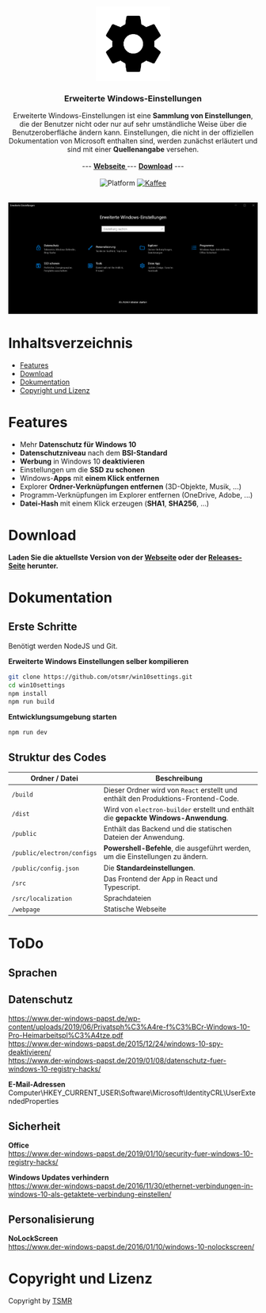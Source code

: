 <p align="center">
  <a href="https://tsmr.eu">
    <img src="public/img/logo-dark.png" width="150">
  </a>
</p>

<h3 align="center">Erweiterte Windows-Einstellungen</h3>

<p align="center">
    Erweiterte Windows-Einstellungen ist eine <b>Sammlung von Einstellungen</b>, die der Benutzer nicht oder nur auf sehr umständliche Weise über die Benutzeroberfläche ändern kann. Einstellungen, die nicht in der offiziellen Dokumentation von Microsoft enthalten sind, werden zunächst erläutert und sind mit einer <b>Quellenangabe</b> versehen.
    <br><br>
    --- <a href="https://win10settings.oproj.de/"><strong>Webseite </strong></a> ---
    <a href="#download"><strong>Download</strong></a> ---
    <br>
    <br>
    <img src="https://img.shields.io/badge/platform-Windows%2010-%23097aba" alt="Platform">
    <a href="https://paypal.me/otsmr"><img src="https://img.shields.io/badge/PayPal-Kaffee spendieren-%23097aba" alt="Kaffee"></a>
    <br>
    <br>
</p>

<img src="public/img/startpage.png" alt="Platform">

# Inhaltsverzeichnis
* <a href="#features">Features</a>
* <a href="#download">Download</a>
* <a href="#dokumentation">Dokumentation</a>
* <a href="#copyright-und-lizenz">Copyright und Lizenz</a>

# Features

* Mehr **Datenschutz für Windows 10**
* **Datenschutzniveau** nach dem **BSI-Standard**
* **Werbung** in Windows 10 **deaktivieren**
* Einstellungen um die **SSD zu schonen** 
* Windows-**Apps** mit **einem Klick entfernen**
* Explorer **Ordner-Verknüpfungen entfernen** (3D-Objekte, Musik, ...)
* Programm-Verknüpfungen im Explorer entfernen (OneDrive, Adobe, ...)
* **Datei-Hash** mit einem Klick erzeugen (**SHA1**, **SHA256**, ...)

# Download

<b>Laden Sie die aktuellste Version von der <a href="https://win10settings.oproj.de/">Webseite</a> oder der <a href="https://github.com/otsmr/win10settings/releases">Releases-Seite</a> herunter.</b>

# Dokumentation

## Erste Schritte
Benötigt werden NodeJS und Git.  

**Erweiterte Windows Einstellungen selber kompilieren**
```bash
git clone https://github.com/otsmr/win10settings.git
cd win10settings
npm install
npm run build
```

**Entwicklungsumgebung starten**
```bash
npm run dev
```

## Struktur des Codes

| Ordner / Datei | Beschreibung |
| ------ | ------------ |
| `/build` | Dieser Ordner wird von `React` erstellt und enthält den Produktions-Frontend-Code. |
| `/dist` | Wird von `electron-builder` erstellt und enthält die **gepackte Windows-Anwendung**. |
| `/public` | Enthält das Backend und die statischen Dateien der Anwendung. |
| `/public/electron/configs` | **Powershell-Befehle**, die ausgeführt werden, um die Einstellungen zu ändern. |
| `/public/config.json` | Die **Standardeinstellungen**. |
| `/src` | Das Frontend der App in React und Typescript. |
| `/src/localization` | Sprachdateien |
| `/webpage` | Statische Webseite |

# ToDo

## Sprachen

## Datenschutz
https://www.der-windows-papst.de/wp-content/uploads/2019/06/Privatsph%C3%A4re-f%C3%BCr-Windows-10-Pro-Heimarbeitspl%C3%A4tze.pdf  
https://www.der-windows-papst.de/2015/12/24/windows-10-spy-deaktivieren/  
https://www.der-windows-papst.de/2019/01/08/datenschutz-fuer-windows-10-registry-hacks/  

**E-Mail-Adressen**  
Computer\HKEY_CURRENT_USER\Software\Microsoft\IdentityCRL\UserExtendedProperties  

## Sicherheit
**Office**  
https://www.der-windows-papst.de/2019/01/10/security-fuer-windows-10-registry-hacks/  

**Windows Updates verhindern**  
https://www.der-windows-papst.de/2016/11/30/ethernet-verbindungen-in-windows-10-als-getaktete-verbindung-einstellen/



## Personalisierung

**NoLockScreen**  
https://www.der-windows-papst.de/2016/01/10/windows-10-nolockscreen/



# Copyright und Lizenz
Copyright by <a href="https://tsmr.eu">TSMR</a>